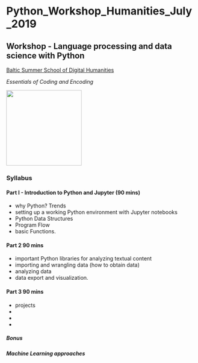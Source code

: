 # Python_Workshop_Humanities_July_2019
## Workshop - Language processing and data science with Python

[Baltic Summer School of Digital Humanities](http://www.digitalhumanities.lv/bssdh/2019/)

*Essentials of Coding and Encoding*


<img src="http://site-512948.mozfiles.com/files/512948/medium/Digital_02.png" width="200">



### Syllabus

#### Part I - Introduction to Python and Jupyter (90 mins)

* why Python? Trends
* setting up a working Python environment with Jupyter notebooks
* Python Data Structures
* Program Flow
* basic Functions.

#### Part 2 90 mins

* important Python libraries for analyzing textual content
* importing and wrangling data (how to obtain data)
* analyzing data
* data export and visualization.

#### Part 3 90 mins

* projects
* 
* 
* 
##### Bonus
##### Machine Learning approaches


